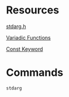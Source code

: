 # Resources

[stdarg.h](https://en.wikipedia.org/wiki/Stdarg.h)

[Variadic Functions](https://www.gnu.org/software/libc/manual/html_node/Variadic-Functions.html)

[Const Keyword](https://www.youtube.com/watch?v=1W4oyuOdXv8)

# Commands

    stdarg
